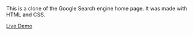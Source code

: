 This is a clone of the Google Search engine home page. It was made with HTML and CSS.

[Live Demo](https://brentwashington.github.io/google-homepage/)
